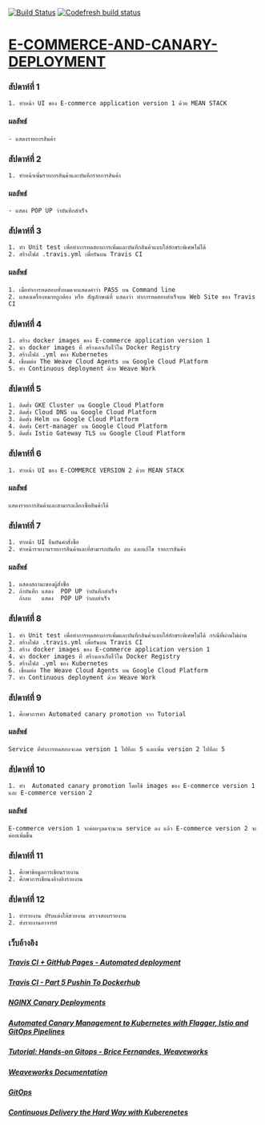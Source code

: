 [![Build Status](https://travis-ci.org/nitikornchumnankul/E-COMMERCE-AND-CANARY-DEPLOYMENT.svg?branch=master)](https://travis-ci.org/nitikornchumnankul/E-COMMERCE-AND-CANARY-DEPLOYMENT)
[![Codefresh build status]( https://g.codefresh.io/api/badges/pipeline/nitikornchumnankul/E-COMMERCE-AND-CANARY-DEPLOYMENT%2FE-COMMERCE-AND-CANARY-DEPLOYMENT?key=eyJhbGciOiJIUzI1NiJ9.NWQ1ZmRmYzFjNDI1ZjE2ZTY1MzQ2YTY4.gyGUScNe8n81E-DdnhuNQ9S0MGEARcGDuCvzksqy200&type=cf-1)]( https://g.codefresh.io/pipelines/E-COMMERCE-AND-CANARY-DEPLOYMENT/builds?filter=trigger:build~Build;pipeline:5d5fe162645130b671b2a137~E-COMMERCE-AND-CANARY-DEPLOYMENT)
# [E-COMMERCE-AND-CANARY-DEPLOYMENT](https://github.com/nitikornchumnankul/E-COMMERCE-AND-CANARY-DEPLOYMENT/wiki)

### สัปดาห์ที่ 1 
    1. ทำหน้า UI ของ E-commerce application version 1 ด้วย MEAN STACK
#### ผลลัพธ์ 
    - แสดงรายการสินค้า
### สัปดาห์ที่ 2 
    1. ทำหน้าเพิ่มรายการสินค้าและบันทึกรายการสินค้า
#### ผลลัพธ์
    - แสดง POP UP ว่าบันทึกสำเร็จ
### สัปดาห์ที่ 3 
    1. ทำ Unit test เพื่อทำการทดสอบการเพิ่มและบันทึกสินค้าแบบใส่อักขระพิเศษไม่ได้
    2. สร้างไฟล์ .travis.yml เพื่อรันบน Travis CI
#### ผลลัพธ์
    1. เมื่อทำการทดสอบทั้งหมดจะแสดงคำว่า PASS บน Command line 
    2. แสดงเครื่องหมายถูกต้อง หรือ สัญลักษณ์ที่ แสดงว่า ทำการทดสอบสำเร็จบน Web Site ของ Travis CI
### สัปดาห์ที่ 4 
    1. สร้าง docker images ของ E-commerce application version 1
    2. นำ docker images ที่ สร้างเอาเก็บไว้ใน Docker Registry
    3. สร้างไฟล์ .yml ของ Kubernetes
    4. เชื่อมต่อ The Weave Cloud Agents บน Google Cloud Platform
    5. ทำ Continuous deployment ด้วย Weave Work

### สัปดาห์ที่ 5 
    1. ติดตั้ง GKE Cluster บน Google Cloud Platform
    2. ติดตั้ง Cloud DNS บน Google Cloud Platform
    3. ติดตั้ง Helm บน Google Cloud Platform
    4. ติดตั้ง Cert-manager บน Google Cloud Platform
    5. ติดตั้ง Istio Gateway TLS บน Google Cloud Platform
### สัปดาห์ที่ 6 
    1. ทำหน้า UI ของ E-COMMERCE VERSION 2 ด้วย MEAN STACK
#### ผลลัพธ์
    แสดงรายการสินค้าและสามารถเลือกซื้อสินค้าได้
### สัปดาห์ที่ 7 
    1. ทำหน้า UI ยืนยันคำสั่งซื้อ
    2. ทำหน้ารายงานรายการสินค้าและที่สามารถบันทึก ลบ และแก้ไข รายการสินค้า
#### ผลลัพธ์
    1. แสดงสถานะของผู้สั่งซื้อ
    2. ถ้าบันทึก แสดง  POP UP ว่าบันทึกสำเร็จ
       ถ้าลบ   แสดง  POP UP ว่าลบสำเร็จ 
### สัปดาห์ที่ 8  
    1. ทำ Unit test เพื่อทำการทดสอบการเพิ่มและบันทึกสินค้าแบบใส่อักขระพิเศษไม่ได้ กรณีที่ผ่านไม่ผ่าน
    2. สร้างไฟล์ .travis.yml เพื่อรันบน Travis CI
    3. สร้าง docker images ของ E-commerce application version 1
    4. นำ docker images ที่ สร้างเอาเก็บไว้ใน Docker Registry
    5. สร้างไฟล์ .yml ของ Kubernetes
    6. เชื่อมต่อ The Weave Cloud Agents บน Google Cloud Platform
    7. ทำ Continuous deployment ด้วย Weave Work
  
### สัปดาห์ที่ 9 
    1. ศึกษาการทำ Automated canary promotion จาก Tutorial
#### ผลลัพธ์
    Service ที่ทำการทดสอบจะลด version 1 ไปทีละ 5 และเพิ่ม version 2 ไปทีละ 5
### สัปดาห์ที่ 10
    1. ทำ  Automated canary promotion โดยใช้ images ของ E-commerce version 1 และ E-commerce version 2
#### ผลลัพธ์
    E-commerce version 1 จะค่อยๆลดจำนวน service ลง แล้ว E-commerce version 2 จะค่อยเพิ่มขึ้น
### สัปดาห์ที่ 11
    1. ศึกษาข้อมูลการเขียนรายงาน
    2. ศึกษาการเขียนงอ้างอิงรายงาน
### สัปดาห์ที่ 12
    1. ทำรายงาน ปรับแต่งให้สวยงาม ตรวจสอบรายงาน
    2. ส่งรายงานอาจารย์
### เว็บอ้างอิง
#####    [Travis CI + GitHub Pages - Automated deployment](https://www.youtube.com/watch?v=BFpSD2eoXUk)
#####    [Travis CI - Part 5 Pushin To Dockerhub](https://www.youtube.com/watch?v=YrJyWXYTgzQ)
#####    [NGINX Canary Deployments](https://docs.flagger.app/usage/nginx-progressive-delivery)
#####    [Automated Canary Management to Kubernetes with Flagger, Istio and GitOps Pipelines](https://www.weave.works/blog/automated-canary-management-to-kubernetes-with-flagger-istio-and-gitops-pipelines)
#####    [Tutorial: Hands-on Gitops - Brice Fernandes, Weaveworks](https://www.youtube.com/watch?v=0SFTaAuOzsI)
#####    [Weaveworks Documentation](https://www.weave.works/docs/)
#####    [GitOps](https://www.weave.works/technologies/gitops/)
#####    [Continuous Delivery the Hard Way with Kuberenetes](https://www.youtube.com/watch?v=6PPgZXuDY_U)
 
